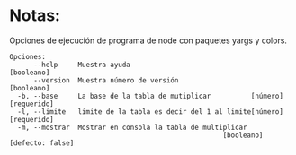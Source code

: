 
# Notas:
Opciones de ejecución de programa de node con paquetes yargs y colors.

```
Opciones:
      --help     Muestra ayuda                                        [booleano]
      --version  Muestra número de versión                            [booleano]
  -b, --base     La base de la tabla de mutiplicar          [número] [requerido]
  -l, --limite   limite de la tabla es decir del 1 al limite[número] [requerido]
  -m, --mostrar  Mostrar en consola la tabla de multiplicar
                                                     [booleano] [defecto: false]
```